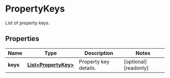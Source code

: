 

# PropertyKeys

List of property keys.
## Properties

Name | Type | Description | Notes
------------ | ------------- | ------------- | -------------
**keys** | [**List&lt;PropertyKey&gt;**](PropertyKey.md) | Property key details. |  [optional] [readonly]



